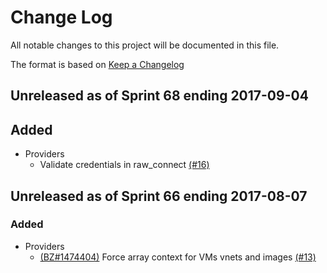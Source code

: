 # Change Log

All notable changes to this project will be documented in this file.

The format is based on [Keep a Changelog](http://keepachangelog.com/en/1.0.0/)


## Unreleased as of Sprint 68 ending 2017-09-04

## Added
- Providers
  - Validate credentials in raw_connect [(#16)](https://github.com/ManageIQ/manageiq-providers-scvmm/pull/16)


## Unreleased as of Sprint 66 ending 2017-08-07

### Added
- Providers
  - [(BZ#1474404)](https://bugzilla.redhat.com/show_bug.cgi?id=1474404) Force array context for VMs vnets and images [(#13)](https://github.com/ManageIQ/manageiq-providers-scvmm/pull/13)
